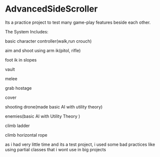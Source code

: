 # AdvancedSideScroller

Its a practice project to test many game-play features beside each other.</br>

The System Includes:</br>

basic character controller(walk,run crouch)</br>

aim and shoot using arm ik(pitol, rifle) </br>

foot ik in slopes</br>

vault</br>

melee</br>

grab hostage</br>

cover</br>

shooting drone(made basic AI with utility theory)</br>

enemies(basic AI with Utility Theory ) </br>

climb ladder</br>

climb horizontal rope</br>


as i had very little time and its a test project, i used some bad practices like using partial classes that i wont use in big projects

